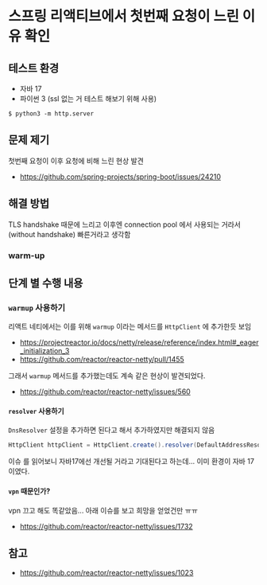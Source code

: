 # 스프링 리액티브에서 첫번째 요청이 느린 이유 확인

## 테스트 환경
- 자바 17
- 파이썬 3 (ssl 없는 거 테스트 해보기 위해 사용)
```shell
$ python3 -m http.server
```


## 문제 제기

첫번째 요청이 이후 요청에 비해 느린 현상 발견

- https://github.com/spring-projects/spring-boot/issues/24210

## 해결 방법

TLS handshake 때문에 느리고 이후엔 connection pool 에서 사용되는 거라서 (without handshake) 빠른거라고 생각함

### warm-up

## 단계 별 수행 내용

### `warmup` 사용하기

리액트 네티에서는 이를 위해 `warmup` 이라는 메서드를 `HttpClient` 에 추가한듯 보임

- https://projectreactor.io/docs/netty/release/reference/index.html#_eager_initialization_3
- https://github.com/reactor/reactor-netty/pull/1455

그래서 `warmup` 메서드를 추가했는데도 계속 같은 현상이 발견되었다.

- https://github.com/reactor/reactor-netty/issues/560

#### `resolver` 사용하기

`DnsResolver` 설정을 추가하면 된다고 해서 추가하였지만 해결되지 않음

```java
HttpClient httpClient = HttpClient.create().resolver(DefaultAddressResolverGroup.INSTANCE);
```
이슈  를 읽어보니 자바17에선 개선될 거라고 기대된다고 하는데... 
이미 환경이 자바 17이였다.

#### `vpn` 때문인가?

vpn 끄고 해도 똑같았음...
아래 이슈를 보고 희망을 얻었건만 ㅠㅠ

-  https://github.com/reactor/reactor-netty/issues/1732

## 참고
- https://github.com/reactor/reactor-netty/issues/1023
